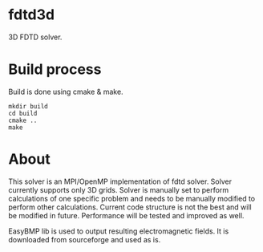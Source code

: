 # fdtd3d
3D FDTD solver.

# Build process
Build is done using cmake & make.
```
mkdir build
cd build
cmake ..
make
```

# About
This solver is an MPI/OpenMP implementation of fdtd solver. Solver currently supports only 3D grids. Solver is manually set to perform calculations of one specific problem and needs to be manually modified to perform other calculations. Current code structure is not the best and will be modified in future. Performance will be tested and improved as well.

EasyBMP lib is used to output resulting electromagnetic fields. It is downloaded from sourceforge and used as is.
